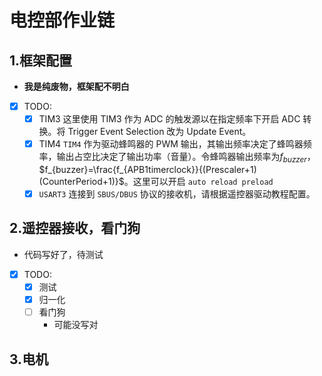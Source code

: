 # 电控部作业链

## 1.框架配置

- **我是纯废物，框架配不明白**
- [x] TODO:
  - [x] TIM3 这里使用 TIM3 作为 ADC 的触发源以在指定频率下开启 ADC 转换。将 Trigger Event Selection 改为 Update Event。
  - [x] TIM4 `TIM4` 作为驱动蜂鸣器的 PWM 输出，其输出频率决定了蜂鸣器频率，输出占空比决定了输出功率（音量）。令蜂鸣器输出频率为$f_{buzzer}$，$f_{buzzer}=\frac{f_{APB1timerclock}}{(Prescaler+1)(CounterPeriod+1)}$。这里可以开启 `auto reload preload`
  - [x] `USART3` 连接到 `SBUS/DBUS` 协议的接收机，请根据遥控器驱动教程配置。

## 2.遥控器接收，看门狗

- 代码写好了，待测试
- [x] TODO:
  - [x] 测试
  - [x] 归一化
  - [ ] 看门狗
    - 可能没写对

## 3.电机
